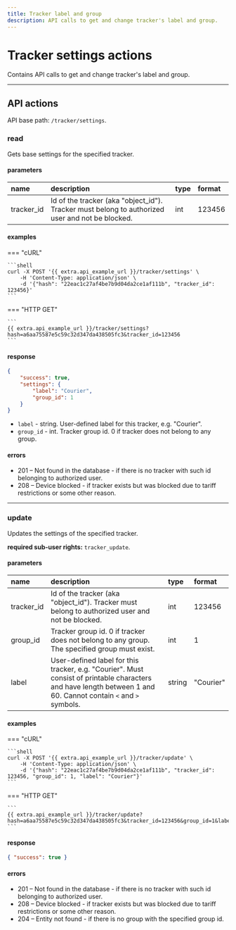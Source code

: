 ```yaml
---
title: Tracker label and group
description: API calls to get and change tracker's label and group.
---
```


# Tracker settings actions

Contains API calls to get and change tracker's label and group.

***

## API actions

API base path: `/tracker/settings`.

### read

Gets base settings for the specified tracker.

#### parameters

| name | description | type| format |
| :------ | :------ | :----- | :----- |
| tracker_id | Id of the tracker (aka "object_id"). Tracker must belong to authorized user and not be blocked. | int | 123456 |

#### examples

=== "cURL"

    ```shell
    curl -X POST '{{ extra.api_example_url }}/tracker/settings' \
        -H 'Content-Type: application/json' \ 
        -d '{"hash": "22eac1c27af4be7b9d04da2ce1af111b", "tracker_id": 123456}'
    ```

=== "HTTP GET"

    ```
    {{ extra.api_example_url }}/tracker/settings?hash=a6aa75587e5c59c32d347da438505fc3&tracker_id=123456
    ```

#### response

```json
{
    "success": true,
    "settings": {
        "label": "Courier",
        "group_id": 1
    }
}
```

* `label` - string. User-defined label for this tracker, e.g. "Courier".
* `group_id` - int. Tracker group id. 0 if tracker does not belong to any group.

#### errors

* 201 – Not found in the database - if there is no tracker with such id belonging to authorized user.
* 208 – Device blocked - if tracker exists but was blocked due to tariff restrictions or some other reason.

***

### update

Updates the settings of the specified tracker.

**required sub-user rights:** `tracker_update`.

#### parameters

| name | description | type| format |
| :------ | :------ | :----- | :----- |
| tracker_id | Id of the tracker (aka "object_id"). Tracker must belong to authorized user and not be blocked. | int | 123456 |
| group_id | Tracker group id. 0 if tracker does not belong to any group. The specified group must exist. | int | 1 |
| label | User-defined label for this tracker, e.g. "Courier". Must consist of printable characters and have length between 1 and 60. Cannot contain `<` and `>` symbols. | string | "Courier" |

#### examples

=== "cURL"

    ```shell
    curl -X POST '{{ extra.api_example_url }}/tracker/update' \
        -H 'Content-Type: application/json' \ 
        -d '{"hash": "22eac1c27af4be7b9d04da2ce1af111b", "tracker_id": 123456, "group_id": 1, "label": "Courier"}'
    ```

=== "HTTP GET"

    ```
    {{ extra.api_example_url }}/tracker/update?hash=a6aa75587e5c59c32d347da438505fc3&tracker_id=123456&group_id=1&label=Courier
    ```

#### response

```json
{ "success": true }
```

#### errors

* 201 – Not found in the database - if there is no tracker with such id belonging to authorized user.
* 208 – Device blocked - if tracker exists but was blocked due to tariff restrictions or some other reason.
* 204 – Entity not found - if there is no group with the specified group id.

